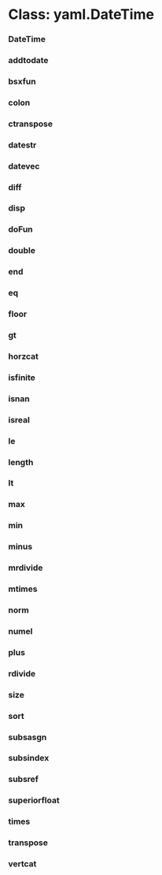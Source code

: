 # Class: yaml.DateTime



    
### DateTime




    
### addtodate




    
### bsxfun




    
### colon




    
### ctranspose




    
### datestr




    
### datevec




    
### diff




    
### disp




    
### doFun




    
      
### double




    
### end




    
### eq




    
### floor




    
### gt




    
### horzcat




    
### isfinite




    
### isnan




    
### isreal




    
### le




    
### length




    
### lt




    
### max




    
### min




    
### minus




    
### mrdivide




    
### mtimes




    
### norm




    
### numel




    
### plus




    
### rdivide




    
### size




    
### sort




    
### subsasgn




    
### subsindex




    
### subsref




    
### superiorfloat




    
### times




    
### transpose




    
### vertcat




    
